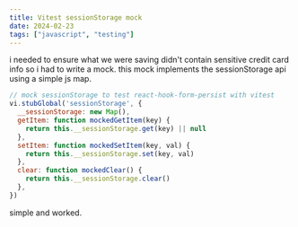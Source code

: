 ```yaml
---
title: Vitest sessionStorage mock
date: 2024-02-23
tags: ["javascript", "testing"]
---
```


i needed to ensure what we were saving didn't contain sensitive credit card info so i had to write a mock. <!-- excerpt-end --> this mock implements the sessionStorage api using a simple js map.

```js
// mock sessionStorage to test react-hook-form-persist with vitest
vi.stubGlobal('sessionStorage', {
  __sessionStorage: new Map(),
  getItem: function mockedGetItem(key) {
    return this.__sessionStorage.get(key) || null
  },
  setItem: function mockedSetItem(key, val) {
    return this.__sessionStorage.set(key, val)
  },
  clear: function mockedClear() {
    return this.__sessionStorage.clear()
  },
})
```

simple and worked.